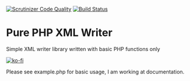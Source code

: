 [![Scrutinizer Code Quality](https://scrutinizer-ci.com/g/jdrda/pure-php-xml-writer/badges/quality-score.png?b=master)](https://scrutinizer-ci.com/g/jdrda/pure-php-xml-writer/?branch=master) [![Build Status](https://scrutinizer-ci.com/g/jdrda/pure-php-xml-writer/badges/build.png?b=master)](https://scrutinizer-ci.com/g/jdrda/pure-php-xml-writer/build-status/master)

# Pure PHP XML Writer
Simple XML writer library written with basic PHP functions only

[![ko-fi](https://www.ko-fi.com/img/donate_sm.png)](https://ko-fi.com/A067ES5)

Please see example.php for basic usage, I am working at documentation.
